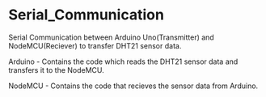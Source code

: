 # Serial_Communication
Serial Communication between Arduino Uno(Transmitter) and NodeMCU(Reciever) to transfer DHT21 sensor data. 

Arduino - Contains the code which reads the DHT21 sensor data and transfers it to the NodeMCU.

NodeMCU - Contains the code that recieves the sensor data from Arduino.
